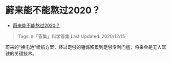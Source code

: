 # 蔚来能不能熬过2020？

- [蔚来能不能熬过2020？](https://www.zhihu.com/question/373325202/answer/1036235945)

>Tags: #「答集」科学答集
>Last Updated: 2020/12/15

蔚来的“换电池”续航方案，经过足够的锤炼积累到足够专利门槛，将来会是无人驾驶的关键技术。